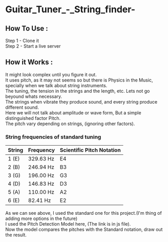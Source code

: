 # Guitar_Tuner_-_String_finder-

## How To Use :
Step 1 - Clone it  
Step 2 - Start a live server  

## How it Works :

It might look complex until you figure it out.  
It uses pitch, as it may not seems so but there is Physics in the Music, specially when we talk about string instruments.  
The tuning, the tension in the strings and the length, etc. Lets not go beyound whats necessary.  
The strings when vibrate they produce sound, and every string produce different sound.  
Here we will not talk about amplitude or wave form, But a simple distinguished factor Pitch.  
The pitch vary depending on strings, (ignoring other factors).  

### String frequencies of standard tuning

String | Frequency  |  Scientific Pitch Notation
-------| -----------| ----------
1 (E)	 | 329.63 Hz	| E4
2 (B)	 | 246.94 Hz	| B3
3 (G)	 | 196.00 Hz	| G3
4 (D)	 | 146.83 Hz	| D3
5 (A)	 | 110.00 Hz	| A2
6 (E)	 | 82.41 Hz   | E2

As we can see above, I used the standard one for this project.(I'm thing of adding more options in the future)  
I used the Pitch Detection Model here, (The link is in js file).  
Now the model compares the pitches with the Standard notation, draw out the result.  


